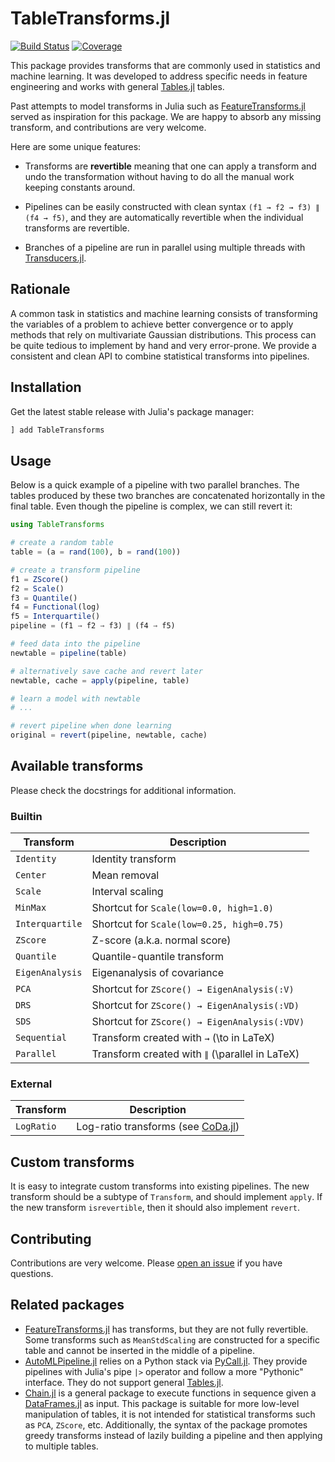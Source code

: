 # TableTransforms.jl

[![Build Status](https://github.com/juliohm/TableTransforms.jl/workflows/CI/badge.svg)](https://github.com/juliohm/TableTransforms.jl/actions)
[![Coverage](https://codecov.io/gh/juliohm/TableTransforms.jl/branch/master/graph/badge.svg)](https://codecov.io/gh/juliohm/TableTransforms.jl)

This package provides transforms that are commonly used
in statistics and machine learning. It was developed to
address specific needs in feature engineering and works
with general [Tables.jl](https://github.com/JuliaData/Tables.jl)
tables.

Past attempts to model transforms in Julia such as
[FeatureTransforms.jl](https://github.com/invenia/FeatureTransforms.jl)
served as inspiration for this package. We are happy to absorb any
missing transform, and contributions are very welcome.

Here are some unique features:

- Transforms are **revertible** meaning that one can apply a transform
  and undo the transformation without having to do all the manual work
  keeping constants around.

- Pipelines can be easily constructed with clean syntax
  `(f1 → f2 → f3) ∥ (f4 → f5)`, and they are automatically
  revertible when the individual transforms are revertible.

- Branches of a pipeline are run in parallel using multiple threads
  with [Transducers.jl](https://github.com/JuliaFolds/Transducers.jl).

## Rationale

A common task in statistics and machine learning consists of transforming
the variables of a problem to achieve better convergence or to apply methods
that rely on multivariate Gaussian distributions. This process can be quite
tedious to implement by hand and very error-prone. We provide a consistent
and clean API to combine statistical transforms into pipelines.

## Installation

Get the latest stable release with Julia's package manager:

```julia
] add TableTransforms
```

## Usage

Below is a quick example of a pipeline with two parallel branches.
The tables produced by these two branches are concatenated horizontally
in the final table. Even though the pipeline is complex, we can still
revert it:

```julia
using TableTransforms

# create a random table
table = (a = rand(100), b = rand(100))

# create a transform pipeline
f1 = ZScore()
f2 = Scale()
f3 = Quantile()
f4 = Functional(log)
f5 = Interquartile()
pipeline = (f1 → f2 → f3) ∥ (f4 → f5)

# feed data into the pipeline
newtable = pipeline(table)

# alternatively save cache and revert later
newtable, cache = apply(pipeline, table)

# learn a model with newtable
# ...

# revert pipeline when done learning
original = revert(pipeline, newtable, cache)
```

## Available transforms

Please check the docstrings for additional information.

### Builtin

| Transform | Description |
|-----------|-------------|
| `Identity` | Identity transform |
| `Center` | Mean removal |
| `Scale` | Interval scaling |
| `MinMax` | Shortcut for `Scale(low=0.0, high=1.0)` |
| `Interquartile` | Shortcut for `Scale(low=0.25, high=0.75)` |
| `ZScore` | Z-score (a.k.a. normal score) |
| `Quantile` | Quantile-quantile transform |
| `EigenAnalysis` | Eigenanalysis of covariance |
| `PCA` | Shortcut for `ZScore() → EigenAnalysis(:V)` |
| `DRS` | Shortcut for `ZScore() → EigenAnalysis(:VD)` |
| `SDS` | Shortcut for `ZScore() → EigenAnalysis(:VDV)` |
| `Sequential` | Transform created with `→` (\to in LaTeX) |
| `Parallel` | Transform created with `∥` (\parallel in LaTeX) |

### External

| Transform | Description |
|-----------|-------------|
| `LogRatio` | Log-ratio transforms (see [CoDa.jl](https://github.com/JuliaEarth/CoDa.jl)) |

## Custom transforms

It is easy to integrate custom transforms into existing
pipelines. The new transform should be a subtype of
`Transform`, and should implement `apply`. If the new
transform `isrevertible`, then it should also implement
`revert`.

## Contributing

Contributions are very welcome. Please [open an issue](https://github.com/JuliaML/TableTransforms.jl/issues) if you have questions.

## Related packages

- [FeatureTransforms.jl](https://github.com/invenia/FeatureTransforms.jl)
  has transforms, but they are not fully revertible. Some transforms such
  as `MeanStdScaling` are constructed for a specific table and cannot be
  inserted in the middle of a pipeline.
- [AutoMLPipeline.jl](https://github.com/IBM/AutoMLPipeline.jl) relies on
  a Python stack via [PyCall.jl](https://github.com/JuliaPy/PyCall.jl).
  They provide pipelines with Julia's pipe `|>` operator and follow a
  more "Pythonic" interface. They do not support general
  [Tables.jl](https://github.com/JuliaData/Tables.jl).
- [Chain.jl](https://github.com/jkrumbiegel/Chain.jl) is a general package
  to execute functions in sequence given a
  [DataFrames.jl](https://github.com/JuliaData/DataFrames.jl) as input.
  This package is suitable for more low-level manipulation of tables, it
  is not intended for statistical transforms such as `PCA`, `ZScore`, etc.
  Additionally, the syntax of the package promotes greedy transforms instead
  of lazily building a pipeline and then applying to multiple tables.
